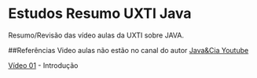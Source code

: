 Estudos Resumo UXTI Java
===============

Resumo/Revisão das vídeo aulas da UXTI sobre JAVA.

##Referências
Video aulas não estão no canal do autor
[Java&Cia Youtube](https://www.youtube.com/user/java8cia)

[Vídeo 01](https://github.com/josemalcher/EstudosUXTIJava/blob/master/chapters/01Video.md) - Introdução

